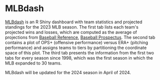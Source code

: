 # MLBdash
[MLBdash](https://twhit.shinyapps.io/MLBdash/) is an R Shiny dashboard with team statistics and projected standings for the 2023 MLB season. The first tab lists each team's projected wins and losses, which are computed as the average of projections from [Baseball Reference](https://www.baseball-reference.com/leagues/majors/2022-playoff-odds.shtml), [Baseball Prospectus](https://www.baseballprospectus.com/standings/). The second tab contains a plot of OPS+ (offensive performance) versus ERA+ (pitching performance) and assigns teams to tiers by partitioning the coordinate space of this plot. The third tab presents the information from the first two tabs for every season since 1998, which was the first season in which the MLB expanded to 30 teams.

MLBdash will be updated for the 2024 season in April of 2024.
